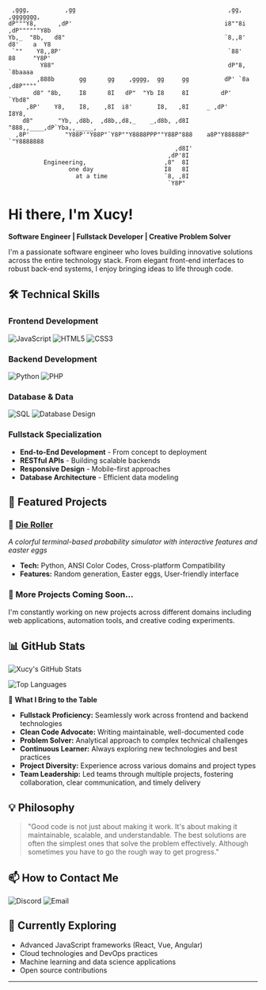 ```i
 ,ggg,          ,gg                                           ,gg,      ,ggggggg, 
dP"""Y8,      ,dP'                                           i8""8i   ,dP""""""Y8b
Yb,_  "8b,   d8"                                             `8,,8'   d8'    a  Y8
 `""    Y8,,8P'                                               `88'    88     "Y8P'
         Y88"                                                 dP"8,   `8baaaa     
        ,888b       gg      gg    ,gggg,  gg     gg          dP' `8a ,d8P""""     
       d8" "8b,     I8      8I   dP"  "Yb I8     8I         dP'   `Ybd8"          
     ,8P'    Y8,    I8,    ,8I  i8'       I8,   ,8I     _ ,dP'     I8Y8,          
    d8"       "Yb, ,d8b,  ,d8b,,d8,_    _,d8b, ,d8I     "888,,____,dP`Yba,,_____, 
  ,8P'          "Y88P'"Y88P"`Y8P""Y8888PPP""Y88P"888    a8P"Y88888P"   `"Y8888888 
                                               ,d8I'                              
                                             ,dP'8I                               
          Engineering,                      ,8"  8I                               
                 one day                    I8   8I                               
                   at a time                `8, ,8I                               
                                             `Y8P"
```

# Hi there, I'm Xucy!

**Software Engineer | Fullstack Developer | Creative Problem Solver**

I'm a passionate software engineer who loves building innovative solutions across the entire technology stack. From elegant front-end interfaces to robust back-end systems, I enjoy bringing ideas to life through code.

## 🛠️ Technical Skills

### **Frontend Development**
![JavaScript](https://img.shields.io/badge/JavaScript-F7DF1E?style=for-the-badge&logo=javascript&logoColor=black)
![HTML5](https://img.shields.io/badge/HTML5-E34F26?style=for-the-badge&logo=html5&logoColor=white)
![CSS3](https://img.shields.io/badge/CSS3-1572B6?style=for-the-badge&logo=css3&logoColor=white)

### **Backend Development**
![Python](https://img.shields.io/badge/Python-3776AB?style=for-the-badge&logo=python&logoColor=white)
![PHP](https://img.shields.io/badge/PHP-777BB4?style=for-the-badge&logo=php&logoColor=white)

### **Database & Data**
![SQL](https://img.shields.io/badge/SQL-4479A1?style=for-the-badge&logo=postgresql&logoColor=white)
![Database Design](https://img.shields.io/badge/Database_Design-336791?style=for-the-badge&logo=database&logoColor=white)

### **Fullstack Specialization**
- **End-to-End Development** - From concept to deployment
- **RESTful APIs** - Building scalable backends
- **Responsive Design** - Mobile-first approaches
- **Database Architecture** - Efficient data modeling

## 🚀 Featured Projects

### 🎲 [Die Roller](https://github.com/Xucy/die-roller)
_A colorful terminal-based probability simulator with interactive features and easter eggs_
- **Tech:** Python, ANSI Color Codes, Cross-platform Compatibility
- **Features:** Random generation, Easter eggs, User-friendly interface

### 🔄 More Projects Coming Soon...
I'm constantly working on new projects across different domains including web applications, automation tools, and creative coding experiments.

## 📊 GitHub Stats

![Xucy's GitHub Stats](https://github-readme-stats.vercel.app/api?username=XucyXi&show_icons=true&theme=radical)

![Top Languages](https://github-readme-stats.vercel.app/api/top-langs/?username=XucyXi&layout=compact&theme=radical)

🌟 **What I Bring to the Table**

* **Fullstack Proficiency:** Seamlessly work across frontend and backend technologies
* **Clean Code Advocate:** Writing maintainable, well-documented code
* **Problem Solver:** Analytical approach to complex technical challenges
* **Continuous Learner:** Always exploring new technologies and best practices
* **Project Diversity:** Experience across various domains and project types
* **Team Leadership:** Led teams through multiple projects, fostering collaboration, clear communication, and timely delivery

## 💡 Philosophy

> "Good code is not just about making it work. It's about making it maintainable, scalable, and understandable. The best solutions are often the simplest ones that solve the problem effectively. Although sometimes you have to go the rough way to get progress."

## 📫 How to Contact Me

![Discord](https://img.shields.io/badge/Discord-xucy-5865F2?style=for-the-badge&logo=discord&logoColor=white)
![Email](https://img.shields.io/badge/xucyxi%40gmail.com-D14836?style=for-the-badge&logo=gmail&logoColor=white)

## 🎯 Currently Exploring

- Advanced JavaScript frameworks (React, Vue, Angular)
- Cloud technologies and DevOps practices
- Machine learning and data science applications
- Open source contributions

---
